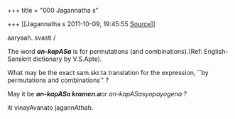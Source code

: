 +++
title = "000 Jagannatha s"

+++
[[Jagannatha s	2011-10-09, 19:45:55 [Source](https://groups.google.com/g/bvparishat/c/T_Ywq39rX0A)]]



aaryaah. svasti /

  

The word ***an-kapASa*** is for permutations (and combinations).(Ref: English-Sanskrit dictionary by V.S.Apte).

What may be the exact sam.skr.ta translation for the expression, \`\`by permutations and combinations'' ?

May it be ***an-kapASa kramen.a***or *an-kapASasyopayogena* ?



iti vinayAvanato jagannAthah.

